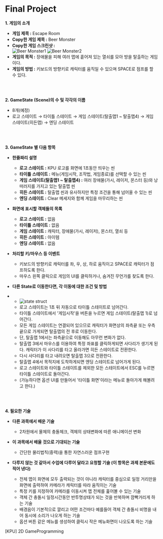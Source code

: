 # Final Project

__1. 게임의 소개__
- __게임 제목 :__ Escape Room
- __Copy한 게임 제목 :__ Beer Monster
- __Copy한 게임 스크린샷 :__  
![Beer Monster1](https://user-images.githubusercontent.com/70697461/94151795-ca03be00-feb5-11ea-9946-f2fcbed98a10.GIF)
![Beer Monster2](https://user-images.githubusercontent.com/70697461/94151428-5d88bf00-feb5-11ea-87e6-5f09f57e73af.GIF)
- __게임의 목적 :__ 장애물을 피해 여러 맵에 흩어져 있는 열쇠를 모아 방을 탈출하는 게임이다.
- __게임의 방법 :__ 키보드의 방향키로 캐릭터를 움직일 수 있으며 SPACE로 점프를 할 수 있다.
  
<br/><br/>

__2. GameState (Scene)의 수 및 각각의 이름__
- 8개(예정)
- 로고 스테이트 → 타이틀 스테이트 → 게임 스테이트(탈출맵1 ~ 탈출맵4) → 게임 스테이트(히든맵) → 엔딩 스테이트
  
<br/><br/>

__3. GameState 별 다음 항목__
- __한줄짜리 설명__
	- __로고 스테이트 :__ KPU 로고를 화면에 1초동안 띄우는 씬
	- __타이틀 스테이트 :__ 메뉴(게임시작, 조작법, 게임종료)를 선택할 수 있는 씬
	- __게임 스테이트(탈출맵1 ~ 탈출맵4) :__ 여러 장애물(가시, 레이저, 몬스터 등)와 낭떠러지를 가지고 있는 탈출맵 씬
	- __히든 스테이트 :__ 탈출맵 씬과 유사하지만 특정 조건을 통해 넘어올 수 있는 씬
	- __엔딩 스테이트 :__ Clear 메세지와 함께 게임을 마무리하는 씬

- __화면에 표시할 객체들의 목록__
	- __로고 스테이트 :__ 없음
	- __타이틀 스테이트 :__ 없음
	- __게임 스테이트 :__ 캐릭터, 장애물(가시, 레이저), 몬스터, 열쇠 등
	- __히든 스테이트 :__ 아이템
	- __엔딩 스테이트 :__ 없음

- __처리할 키/마우스 등 이벤트__
	- 키보드의 방향키로 캐릭터를 좌, 우, 상, 하로 움직이고 SPACE로 캐릭터가 점프하도록 한다.  
	- 마우스 왼쪽 클릭으로 게임의 UI를 클릭하거나, 숨겨진 무언가를 찾도록 한다.

- __다른 State로 이동한다면, 각 이동에 대한 조건 및 방법__
-   - ![state struct](https://user-images.githubusercontent.com/70697461/94277518-a491b580-ff84-11ea-8251-4c2076071acc.GIF)
	- 로고 스테이트는 1초 뒤 자동으로 타이틀 스테이트로 넘어간다.  
	- 타이틀 스테이트에서 '게임시작'을 버튼을 누르면 게임 스테이트(탈출맵 1)로 넘어간다.  
	- 모든 게임 스테이트는 연결되어 있으므로 캐릭터가 화면상의 좌측끝 또는 우측끝으로 가게되면 탈출맵의 전 후로 이동한다.  
	- 단, 탈출맵 1에서는 좌측끝으로 이동해도 아무런 변화가 없다.  
	- 탈출맵 3에서 마우스를 이용하여 특정 좌표를 클릭하게되면 사다리가 생기게 된다. 캐릭터가 이 사다리를 타고 올라가면 히든 스테이트로 전환한다.  
	- 다시 사다리를 타고 내려오면 탈출맵 3으로 전환한다.  
	- 탈출맵 4에서 목적지에 도착하게되면 엔딩 스테이트로 넘어가게 된다.  
	- 로고 스테이트와 타이틀 스테이트를 제외한 모든 스테이트에서 ESC를 누르면 타이틀 스테이트로 돌아간다.  
	- (가능하다면 옵션 UI를 만들어서 '타이틀 화면'이라는 메뉴로 돌아가게 해볼려고 한다.)

<br/><br/>

__4. 필요한 기술__
- __다른 과목에서 배운 기술__
	- 2차원에서 물체의 충돌체크, 객체의 상태변화에 따른 애니메이션 변화

- __이 과목에서 배울 것으로 기대되는 기술__
	- 간단한 물리법칙(중력)을 통한 자연스러운 점프구현

- __다루지 않는 것 같아서 수업에 다루어 달라고 요청할 기술 (이 항목은 과제 본문에도 적어 낸다)__
	- 전체 맵이 화면에 모두 출력되는 것이 아니라 캐릭터를 중심으로 일정 거리만을 화면에 출력하여 카메라가 캐릭터를 따라 움직이는 기술
	- 특정 키를 지정하여 카메라를 이동시켜 맵 전체를 훑어볼 수 있는 기술  
	- 객체 간 충돌시 일정시간동안 반투명상태가 되는 것을 반복하며 깜빡거리게 하는 기술  
	- 배경음이 기본적으로 깔리고 어떤 조건마다 예를들어 객체 간 충돌시 비명을 내어 동시에 소리가 나오게 하는 기술 
	- 옵션 버튼 같은 메뉴를 생성하여 클릭시 작은 메뉴화면이 나오도록 하는 기술

[KPU] 2D GameProgramming
